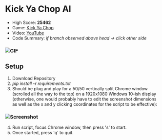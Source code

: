 # Kick Ya Chop AI
* High Score: **25462**
* Game: [Kick Ya Chop](https://www.addictinggames.com/clicker/kick-ya-chop)
* Video: [YouTube](https://youtu.be/Mxn8CSJnF1w)
* Code Summary: *if branch observed above head &rarr; click other side*
### ![GIF](https://media.giphy.com/media/hW9WiFcbMzgW11SBMN/giphy.gif)
## Setup
1. Download Repository
2. *pip install -r requirements.txt*
3. Should be plug and play for a 50/50 vertically split Chrome window (scrolled all the way to the top) on a 1920x1080 Windows 10-ish display (otherwise, one would probably have to edit the screenshot dimensions as well as the x and y clicking coordinates for the script to be effective):
### ![Screenshot](https://user-images.githubusercontent.com/97115586/162037885-bc01f8ef-3410-493c-b323-f58dd6ba9726.png)
4. Run script, focus Chrome window, then press 's' to start.
5. Once started, press 'q' to quit.
